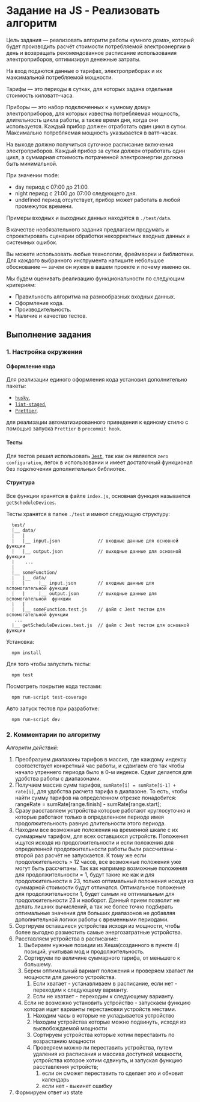 # Задание на JS - Реализовать алгоритм

Цель задания — реализовать алгоритм работы «умного дома», который будет производить расчёт стоимости потребляемой электроэнергии в день и возвращать рекомендованное расписание использования электроприборов, оптимизируя денежные затраты.

На вход подаются данные о тарифах, электроприборах и их максимальной потребляемой мощности.

Тарифы — это периоды в сутках, для которых задана отдельная стоимость киловатт-часа.

Приборы — это набор подключенных к «умному дому» электроприборов, для которых известна потребляемая мощность, длительность цикла работы, а также время дня, когда они используется. Каждый прибор должен отработать один цикл в сутки. Максимально потребляемая мощность указывается в ватт-часах.

На выходе должно получиться суточное расписание включения электроприборов. Каждый прибор за сутки должен отработать один цикл, а суммарная стоимость потраченной электроэнергии должна быть минимальной.

При значении mode:

- day период с 07:00 до 21:00.
- night период с 21:00 до 07:00 следующего дня.
- undefined период отсутствует, прибор может работать в любой промежуток времени.

Примеры входных и выходных данных находятся в `./test/data`.

В качестве необязательного задания предлагаем продумать и спроектировать сценарии обработки некорректных входных данных и системных ошибок.

Вы можете использовать любые технологии, фреймворки и библиотеки. Для каждого выбранного инструмента напишите небольшое обоснование — зачем он нужен в вашем проекте и почему именно он.

Мы будем оценивать реализацию функциональности по следующим критериям:

- Правильность алгоритма на разнообразных входных данных.
- Оформление кода.
- Производительность.
- Наличие и качество тестов.

## Выполнение задания

### 1. Настройка окружения

#### Оформление кода

Для реализации единого оформления кода установил дополнительно пакеты:

- [`husky`](https://www.npmjs.com/package/husky),
- [`lint-staged`](https://www.npmjs.com/package/lint-staged),
- [`Prettier`](https://www.npmjs.com/package/prettier).

для реализации автоматизированного приведения к единому стилю с помощью запуска `Prettier` в `precommit hook`.

#### Тесты

Для тестов решил использовать [`Jest`](https://jestjs.io/en/), так как он является `zero configuration`, легок в использовании и имеет достаточный функционал без подключения дополнительных библиотек.

#### Структура

Все функции хранятся в файле `index.js`, основная функция называется `getScheduleDevices`.

Тесты хранятся в папке `./test` и имеют следующую структуру:

```
  test/
  |__ data/
  |   |
  |   |__ input.json              // входные данные для основной функции
  |   |__ output.json             // выходные данные для основной функции
  |    ...
  |
  |__ someFunction/
  |   |__ data/
  |   |     |__ input.json        // входные данные для вспомогательной функции
  |   |     |__ output.json       // выходные данные для вспомогательной  функции
  |   |
  |   |__ someFunction.test.js    // файл с Jest тестом для вспомогательной функции
   ...
  |__ getScheduleDevices.test.js  // файл с Jest тестом для основной функции
```

Установка:
```
  npm install
```

Для того чтобы запустить тесты:
```
  npm test
```

Посмотреть покрытие кода тестами:
```
  npm run-script test-coverage
```

Авто запуск тестов при разработке:
```
  npm run-script dev
```

### 2. Комментарии по алгоритму

_*Алгоритм действий:*_
1. Преобразуем диапазоны тарифов в массив, где каждому индексу соответствует конкретный час работы, и сдвигаем его так чтобы начало утреннего периода было в 0-м индексе. Сдвиг делается для удобства работы с диапазонами.
2. Получаем массив сумм тарифов, `sumRate[i] = sumRate[i-1] + rate[i]`, для удобства расчета тарифа в диапазоне. То есть, чтобы найти сумму тарифов на определенном отрезке понадобится: rangeRate = sumRate[range.finish] - sumRate[range.start];
3. Сразу расставляем устройства которые работают круглосуточно и которые работают только в определенном периоде имея продолжительность равную длительности этого периода.
4. Находим все возможные положения на временной шкале с их суммарным тарифом, для всех оставшихся устройств. Положения ищутся исходя из продолжительности и если положения для определенной продолжительности работы были рассчитаны - второй раз расчёт не запускается. К тому же если продолжительность > 12 часов, все возможные положения уже могут быть рассчитаны. Так как например возможные положения для продолжительности = 1, будут такие же как и для продолжительности в 23, только оптимальный положения исходя из суммарной стоимости будут отличатся. Оптимальное положение для продолжительности 1, будет самым не оптимальным для продолжительности 23 и наоборот. Данный прием позволит не делать лишних вычислений, а так же более точно подбирать оптимальные значения для больших диапазонов не добавляя дополнительной логики работы с временными периодами.
5. Сортируем оставшиеся устройства исходя из мощности, чтобы более выгодно разместить самые энергозатратные устройства.
6. Расставляем устройства в расписание:
    1. Выбираем нужные позиции из Хеша(созданного в пункте 4) позиций, учитывая мод и продолжительность.
    2. Сортируем по величине суммарного тарифа, от меньшего к большему.
    3. Берем оптимальный вариант положения и проверяем хватает ли мощности для данного устройства.
        1. Если хватает - устанавливаем в расписание, если нет - переходим к следующему варианту.
        2. Если не хватает - переходим к следующему варианту.
    4. Если не возможно установить устройство - запускаем функцию которая ищет варианты перестановки устройств местами.
        1. Находим часы в которые не укладывается устройство
        2. Находим устройства которые можно подвинуть, исходя из высвобождаемой мощности
        3. Сортируем устройства которые хотим переставить по возрастанию мощности
        4. Проверяем можно ли переставить устройства, путем удаления из расписания и массива доступной мощности, устройства которое хотим сдвинуть, и запуская функцию расставления устройств;
            1. если он сможет переставить то сделает это и обновит календарь
            2. если нет - выкинет ошибку
7. Формируем ответ из state
